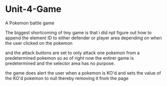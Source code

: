 # Unit-4-Game
A Pokemon battle game 

The biggest shortcoming of tmy game is that i did npt figure out how to append the element ID to either defender or player area depending on when the user clicked on the pokemon

and the attack buttons are set to only attack one pokemon from a predetermined pokemon so as of right now the entirer game is predetermined and the selector area has no purpose. 

the game does alert the user when a pokemon is KO'd and sets the value of the KO'd pokemon to null thereby removing it from the page
